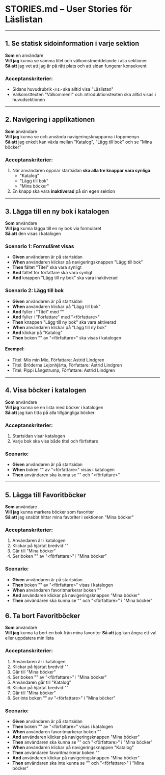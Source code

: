 # STORIES.md – User Stories för Läslistan

---

## 1. Se statisk sidoinformation i varje sektion

**Som** en användare  
**Vill jag** kunna se samma titel och välkomstmeddelande i alla sektioner  
**Så att** jag vet att jag är på rätt plats och att sidan fungerar konsekvent

### Acceptanskriterier:
- Sidans huvudrubrik `<h1>` ska alltid visa "Läslistan"
- Välkomsttexten "Välkommen!" och introduktionstexten ska alltid visas i huvudsektionen

---

## 2. Navigering i applikationen

**Som** användare  
**Vill jag** kunna se och använda navigeringsknapparna i toppmenyn  
**Så att** jag enkelt kan växla mellan "Katalog", "Lägg till bok" och se "Mina böcker"

### Acceptanskriterier:
1. När användaren öppnar startsidan **ska alla tre knappar vara synliga**:
   - "Katalog"
   - "Lägg till bok"
   - "Mina böcker"
2. En knapp ska vara **inaktiverad** på sin egen sektion

---

## 3. Lägga till en ny bok i katalogen

**Som** användare  
**Vill jag** kunna lägga till en ny bok via formuläret  
**Så att** den visas i katalogen

### Scenario 1: Formuläret visas
- **Given** användaren är på startsidan  
- **When** användaren klickar på navigeringsknappen "Lägg till bok"  
- **Then** fältet "Titel" ska vara synligt  
- **And** fältet för författare ska vara synligt  
- **And** knappen "Lägg till ny bok" ska vara inaktiverad  

### Scenario 2: Lägg till bok
- **Given** användaren är på startsidan  
- **When** användaren klickar på "Lägg till bok"  
- **And** fyller i "Titel" med "<titel>"  
- **And** fyller i "Författare" med "<författare>"  
- **Then** knappen "Lägg till ny bok" ska vara aktiverad  
- **When** användaren klickar på "Lägg till ny bok"  
- **And** klickar på "Katalog"  
- **Then** boken "<titel>" av "<författare>" ska visas i katalogen  

#### Exempel:
- Titel: Mio min Mio, Författare: Astrid Lindgren  
- Titel: Bröderna Lejonhjärta, Författare: Astrid Lindgren  
- Titel: Pippi Långstrump, Författare: Astrid Lindgren

---

## 4. Visa böcker i katalogen

**Som** användare  
**Vill jag** kunna se en lista med böcker i katalogen  
**Så att** jag kan titta på alla tillgängliga böcker

### Acceptanskriterier:
1. Startsidan visar katalogen  
2. Varje bok ska visa både titel och författare  

### Scenario:
- **Given** användaren är på startsidan  
- **When** boken "<titel>" av "<författare>" visas i katalogen  
- **Then** användaren ska kunna se "<titel>" och "<författare>"  

---

## 5. Lägga till Favoritböcker

**Som** användare  
**Vill jag** kunna markera böcker som favoriter  
**Så att** jag snabbt hittar mina favoriter i sektionen "Mina böcker"

### Acceptanskriterier:
1. Användaren är i katalogen  
2. Klickar på hjärtat bredvid "<titel>"  
3. Går till "Mina böcker"  
4. Ser boken "<titel>" av "<författare>" i "Mina böcker"

### Scenario:
- **Given** användaren är på startsidan  
- **Then** boken "<titel>" av "<författare>" visas i katalogen 
- **When** användaren favoritmarkerar boken "<titel>"
- **And** användaren klickar på navigeringsknappen "Mina böcker"
- **Then** användaren ska kunna se "<titel>" och "<författare>" i "Mina böcker"

## 6. Ta bort Favoritböcker

**Som** användare  
**Vill jag** kunna ta bort en bok från mina favoriter
**Så att** jag kan ångra ett val eller uppdatera min lista

### Acceptanskriterier:
1. Användaren är i katalogen  
2. Klickar på hjärtat bredvid "<titel>"  
3. Går till "Mina böcker"  
4. Ser boken "<titel>" av "<författare>" i "Mina böcker"
5. Användaren går till "Katalog"
6. Klickar på hjärtat bredvid "<titel>" 
7. Går till "Mina böcker"  
8. Ser inte boken "<titel>" av "<författare>" i "Mina böcker"

### Scenario:
- **Given** användaren är på startsidan  
- **Then** boken "<titel>" av "<författare>" visas i katalogen 
- **When** användaren favoritmarkerar boken "<titel>"
- **And** användaren klickar på navigeringsknappen "Mina böcker"
- **Then** användaren ska kunna se "<titel>" och "<författare>" i "Mina böcker"
- **When** användaren klickar på navigeringsknappen "Katalog"
- **Then** användaren favoritmarkerar boken "<titel>"
- **And** användaren klickar på navigeringsknappen "Mina böcker"
- **Then** användaren ska inte kunna se "<titel>" och "<författare>" i "Mina böcker"




  

